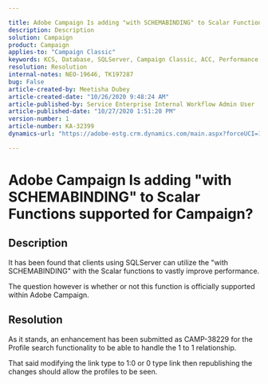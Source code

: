 ```yaml
---

title: Adobe Campaign Is adding "with SCHEMABINDING" to Scalar Functions supported for Campaign?  
description: Description  
solution: Campaign  
product: Campaign  
applies-to: "Campaign Classic"  
keywords: KCS, Database, SQLServer, Campaign Classic, ACC, Performance  
resolution: Resolution  
internal-notes: NEO-19646, TK197287  
bug: False  
article-created-by: Meetisha Dubey  
article-created-date: "10/26/2020 9:48:24 AM"  
article-published-by: Service Enterprise Internal Workflow Admin User  
article-published-date: "10/27/2020 1:51:20 PM"  
version-number: 1  
article-number: KA-32399  
dynamics-url: "https://adobe-estg.crm.dynamics.com/main.aspx?forceUCI=1&pagetype=entityrecord&etn=knowledgearticle&id=e9b27b3c-7017-eb11-a812-000d3a593b88"

---
```


# Adobe Campaign Is adding "with SCHEMABINDING" to Scalar Functions supported for Campaign?

## Description

It has been found that clients using SQLServer can utilize the "with SCHEMABINDING" with the Scalar functions to vastly improve performance.

The question however is whether or not this function is officially supported within Adobe Campaign.

## Resolution

As it stands, an enhancement has been submitted as CAMP-38229 for the Profile search functionality to be able to handle the 1 to 1 relationship.

That said modifying the link type to 1:0 or 0 type link then republishing the changes should allow the profiles to be seen.
